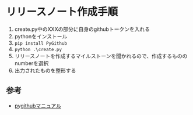 # リリースノート作成手順

1. create.py中のXXXの部分に自身のgithubトークンを入れる
2. pythonをインストール
3. `pip install PyGithub`
4. `python .\create.py`
5. リリースノートを作成するマイルストーンを聞かれるので、作成するもののnumberを選択
6. 出力されたものを整形する

## 参考

- [pygithubマニュアル](https://pygithub.readthedocs.io/en/latest/introduction.html)
